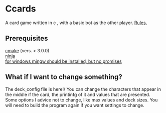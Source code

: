 # Ccards
A card game written in c , with a basic bot as the  other player. [Rules.](rules.md)
## Prerequisites
  [cmake](https://cmake.org/) (vers. > 3.0.0) \
  [ninja](https://github.com/ninja-build/ninja) \
  [for windows mingw should be installed, but no promises](https://dev.to/gamegods3/how-to-install-gcc-in-windows-10-the-easier-way-422j)

## What if I want to change something?
The deck_config file is here!\ 
You can change the characters that appear in the middle if the card, the printinfg of it and values that are presented.
Some options I advice not to change, like max values and deck sizes. 
You will need to build the program again if you want  settings to change.

